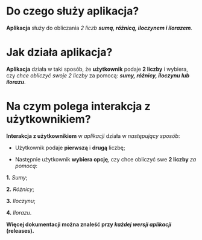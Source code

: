 # Do czego służy aplikacja?

**Aplikacja** służy do obliczania _2 liczb **sumą, różnicą, iloczynem i ilorazem**_.

# Jak działa aplikacja?

**Aplikacja** działa w taki sposób, że **użytkownik** podaje **2 liczby** i wybiera, czy _chce obliczyć swoje 2 liczby_ za pomocą: **_sumy, różnicy, iloczynu lub ilorazu_**.

# Na czym polega interakcja z użytkownikiem?

**Interakcja z użytkownikiem** w _aplikacji_ działa w _następujący sposób_:

- Użytkownik podaje **pierwszą** i **drugą** liczbę;
  
- Następnie użytkownik **wybiera opcję**, czy chce obliczyć swe **2 liczby** _za pomocą_:

**1.**  _Sumy_;

**2.** _Różnicy_;

**3.** _Iloczynu_;

**4.** _Ilorazu_.

**Więcej dokumentacji można znaleść przy _każdej wersji aplikacji_ (releases).**
